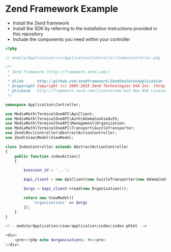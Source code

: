 # Zend Framework Example

- Install the Zend framework
- Install the SDK by referring to the installation instructions provided in this repository
- Include the components you need within your controller

```php
<?php

// module/Application/src/Application/Controller/IndexController.php

/**
 * Zend Framework (http://framework.zend.com/)
 *
 * @link      http://github.com/zendframework/ZendSkeletonApplication for the canonical source repository
 * @copyright Copyright (c) 2005-2015 Zend Technologies USA Inc. (http://www.zend.com)
 * @license   http://framework.zend.com/license/new-bsd New BSD License
 */

namespace Application\Controller;

use MediaMath\TerminalOneAPI\ApiClient;
use MediaMath\TerminalOneAPI\Auth\AdamaCookieAuth;
use MediaMath\TerminalOneAPI\Management\Organization;
use MediaMath\TerminalOneAPI\Transport\GuzzleTransporter;
use Zend\Mvc\Controller\AbstractActionController;
use Zend\View\Model\ViewModel;

class IndexController extends AbstractActionController
{
    public function indexAction()
    {

        $session_id = '...';

        $api_client = new ApiClient(new GuzzleTransporter(new AdamaCookieAuth($session_id)));

        $orgs = $api_client->read(new Organization());

        return new ViewModel([
            'organisations' => $orgs
        ]);
    }
}
```

```php
<!-- module/Application/view/application/index/index.phtml -->

<div>
    <pre><?php echo $organisations; ?></pre>
</div>
```